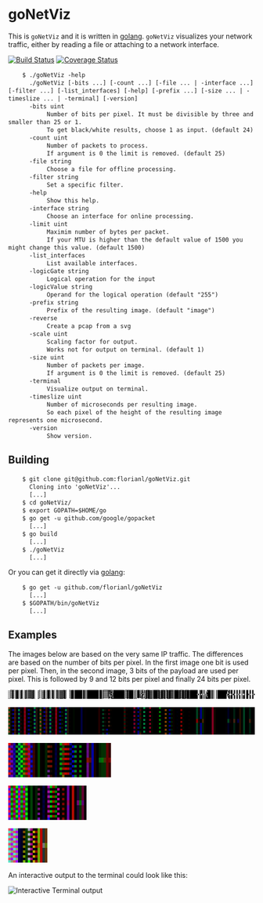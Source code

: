 goNetViz
========

This is `goNetViz` and it is written in [golang](https://golang.org/).
`goNetViz` visualizes your network traffic, either by reading a file or
attaching to a network interface.

[![Build Status](https://travis-ci.org/florianl/goNetViz.svg?branch=master)](https://travis-ci.org/florianl/goNetViz) [![Coverage Status](https://coveralls.io/repos/github/florianl/goNetViz/badge.svg?branch=master)](https://coveralls.io/github/florianl/goNetViz?branch=master)


        $ ./goNetViz -help
          ./goNetViz [-bits ...] [-count ...] [-file ... | -interface ...] [-filter ...] [-list_interfaces] [-help] [-prefix ...] [-size ... | -timeslize ... | -terminal] [-version]
          -bits uint
               Number of bits per pixel. It must be divisible by three and smaller than 25 or 1.
               To get black/white results, choose 1 as input. (default 24)
          -count uint
               Number of packets to process.
               If argument is 0 the limit is removed. (default 25)
          -file string
               Choose a file for offline processing.
          -filter string
               Set a specific filter.
          -help
               Show this help.
          -interface string
               Choose an interface for online processing.
          -limit uint
               Maximim number of bytes per packet.
               If your MTU is higher than the default value of 1500 you might change this value. (default 1500)
          -list_interfaces
               List available interfaces.
          -logicGate string
               Logical operation for the input
          -logicValue string
               Operand for the logical operation (default "255")
          -prefix string
               Prefix of the resulting image. (default "image")
          -reverse
               Create a pcap from a svg
          -scale uint
               Scaling factor for output.
               Works not for output on terminal. (default 1)
          -size uint
               Number of packets per image.
               If argument is 0 the limit is removed. (default 25)
          -terminal
               Visualize output on terminal.
          -timeslize uint
               Number of microseconds per resulting image.
               So each pixel of the height of the resulting image represents one microsecond.
          -version
               Show version.

Building
--------

        $ git clone git@github.com:florianl/goNetViz.git
          Cloning into 'goNetViz'...
          [...]
        $ cd goNetViz/
        $ export GOPATH=$HOME/go
        $ go get -u github.com/google/gopacket
          [...]
        $ go build
          [...]
        $ ./goNetViz
          [...]

Or you can get it directly via [golang](https://golang.org/):

        $ go get -u github.com/florianl/goNetViz
          [...]
        $ $GOPATH/bin/goNetViz
          [...]

Examples
--------

The images below are based on the very same IP traffic. The differences are
based on the number of bits per pixel. In the first image one bit is used
per pixel. Then, in the second image, 3 bits of the payload are used per pixel.
This is followed by 9 and 12 bits per pixel and finally 24 bits per pixel.

![1 Payloadbits per Pixel](img/ping1.png)

![3 Payloadbits per Pixel](img/ping3.png)

![9 Payloadbits per Pixel](img/ping9.png)

![12 Payloadbits per Pixel](img/ping12.png)

![24 Payloadbits per Pixel](img/ping24.png)

An interactive output to the terminal could look like this:

![Interactive Terminal output](https://github.com/florianl/goNetViz/raw/master/img/terminal.gif)

